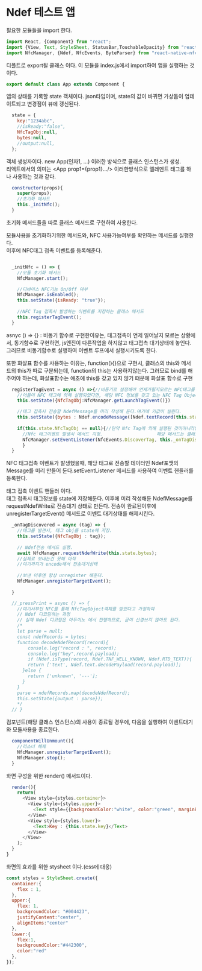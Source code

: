 # Ndef 테스트 앱
필요한 모듈들을 import 한다.
```javascript
import React, {Component} from "react";
import {View, Text, StyleSheet, StatusBar,TouchableOpacity} from "react-native";
import NfcManager, {Ndef, NfcEvents, ByteParser} from "react-native-nfc-manager";
```

디폴트로 export될 클래스 이다. 이 모듈을 index.js에서 import하여
앱을 실행하는 것이다.
```javascript
export default class App extends Component {
```

앱의 상태를 기록할 state 객체이다. json타입이며, state의 값이 바뀌면 가상돔이 업데이트되고 변경점이 뷰에 갱신된다.
```javascript
  state = {
    key:"1234abc",
    //isReady:"false",
    NfcTagObj:null,
    bytes:null,
    //output:null,
  };
```

 객체 생성자이다. new App(인자1, ...) 이러한 방식으로 클래스 인스턴스가 생성.
 <br/>리액트에서의 의미는 \<App prop1={prop1}...\/> 이러한방식으로 엘레멘트 태그를 하나 사용하는 것과 같다. 

```javascript
  constructor(props){
    super(props);
    //초기화 메서드
    this._initNfc();
  }
```
<p>초기화 메서드들을 따로 클래스 메서드로 구현하여 사용한다.</p>

<p> 모듈사용을 초기화하기위한 메서드와, NFC 사용가능여부를 확인하는 메서드를 실행한다.<br/>
이후에 NFC태그 접촉 이벤트를 등록해준다.</p>

```javascript

  _initNfc = () => {
    //모듈 초기화 메서드
    NfcManager.start();

    //디바이스 NFC기능 On/Off 여부
    NfcManager.isEnabled();
    this.setState({isReady: "true"});
    
    //NFC Tag 접촉시 발생하는 이벤트를 지정하는 클래스 메서드
    this.registerTagEvent();
  }
```

asnyc () => {} :
비동기 함수로 구현한이유는, 태그접촉이 언제 일어날지 모르는 상황에서,
동기함수로 구현하면, js엔진이 다른작업을 하지않고 태그접촉 대기상태에 놓인다. 그러므로 비동기함수로 실행하여 이벤트 루프에서 실행시키도록 한다.<br/>
<p>
또한 화살표 함수를 사용하는 이유는, function(){}으로 구현시, 클래스의 this와 메서드의 this가 따로 구분되는데, function의 this는 사용하지않는다. 그러므로 bind를 해주어야 하는데, 화살표함수는 애초에 this를 갖고 있지 않기 떄문에 화살표 함수로 구현
</p>

```javascript
  registerTagEvent = async () =>{//비동기로 설정해야 언제가될지모르는 NFC태그를 실행가능.비동기가 아니면 initNfc에서 정지한다.
    //어플이 NFC 태그에 의해 실행되었다면, 해당 NFC 정보를 갖고 있는 NFC Tag Object 객체를 받아와서 state에 저장한다.
    this.setState({NfcTagObj:NfcManager.getLaunchTagEvent()})

    //태그 접촉시 전송할 NdefMessage를 미리 작성해 둔다.여기에 키값이 실린다.
    this.setState({bytes : Ndef.encodeMessage([Ndef.textRecord(this.state.key),Ndef.textRecord("1"), Ndef.textRecord("12")])});
    
    if(this.state.NfcTagObj == null){//만약 Nfc Tag에 의해 실행된 것이아니라면 , state는 null 이다.
      //Nfc 태그이벤트 발생시 메서드 지정.                    해당 메서드는 클래스 상에 지정함.
      NfcManager.setEventListener(NfcEvents.DiscoverTag, this._onTagDiscovered);
      }
  }
```
<p>
NFC 태그접촉 이벤트가 발생했을때, 해당 태그로 전송할 데이터인 Ndef포맷의 Message를 미리 만들어 둔다.setEventListener 메서드를 사용하여 이벤트 핸들러를 등록한다.
</p>

<p>
태그 접촉 이벤트 핸들러 이다. <br/>
태그 접촉시 태그정보를 state에 저장해둔다. 이후에 미리 작성해둔 NdefMessage를 requestNdefWrite로 전송대기 상태로 만든다. 전송이 완료된이후에 unregisterTargetEvent() 메서드로 이벤트 대기상태를 해제시킨다.
</p>

```javascript  
  _onTagDiscovered = async (tag) => {
    //태그를 발견시, 태그 obj를 state에 저장.
    this.setState({NfcTagObj : tag});
    
    // Ndef전송 메서드 실행.
    await NfcManager.requestNdefWrite(this.state.bytes); 
    //실제로 보내는건 못해 아직
    //여기까지가 encode해서 전송대기상태
    
    //보낸 이후엔 항상 unregister 해준다.
    NfcManager.unregisterTargetEvent();
    
  }
```

```javascript
  //_pressPrint = async () => {
    //여기서부턴 NFC를 통해 NfcTagObject객체를 받았다고 가정하여
    // Ndef 디코딩하는 과정
    // 실제 Ndef 디코딩은 아두이노 에서 진행하므로, 굳이 신경쓰지 않아도 된다.
    /*
    let parse = null;
    const ndefRecords = bytes;
    function decodeNdefRecord(record){
        console.log("record : ", record);
        console.log("hey",record.payload);
        if (Ndef.isType(record, Ndef.TNF_WELL_KNOWN, Ndef.RTD_TEXT)){    
        return ['text', Ndef.text.decodePayload(record.payload)];
      }else {
        return ['unknown', '---'];
      }
    }
    parse = ndefRecords.map(decodeNdefRecord);
    this.setState({output : parse});
    */
  // }
```

컴포넌트(해당 클래스 인스턴스)의 사용이 종료될 경우에, 다음을 실행하여 이벤트대기와 모듈사용을 종료한다.
```javascript
  componentWillUnmount(){
    //리스너 해제
    NfcManager.unregisterTargetEvent();
    NfcManager.stop();
  }
```

화면 구성을 위한 render() 메서드이다.
```javascript
  render(){
    return(
      <View style={styles.container}>
        <View style={styles.upper}>
          <Text style={{backgroundColor:"white", color:"green", marginBottom:25, fontSize:40}}>NFC</Text>
        </View>
        <View style={styles.lower}>
          <Text>Key : {this.state.key}</Text>
        </View>
      </View>
    );
  }
}
```

화면의 효과를 위한 stysheet 이다.(css에 대응)
```javascript
const styles = StyleSheet.create({
  container:{
    flex : 1,
  },
  upper:{
    flex: 1,
    backgroundColor: "#004423",
    justifyContent:"center",
    alignItems:"center"
  },
  lower:{
    flex:1,
    backgroundColor:"#442300",
    color:"red"
  },
});
```
